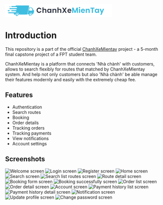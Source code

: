 ![image desc](./src/assets/logo.png)
# Introduction

This repository is a part of the official [ChanhXeMientay](https://chanhxemientay.vercel.app/) project - a 5-month final capstone project of a FPT student team.

ChanhXeMientay is a platform that connects 'Nhà chành' with customers, allows to search flexibly for routes that matched by ChanhXeMientay system. And help not only customers but also 'Nhà chành' be able manage their features modernly and easily with the extremely cheap fee.

## Features
   - Authentication
   - Search routes
   - Booking
   - Order details
   - Tracking orders
   - Tracking payments
   - View notifications
   - Account settings
## Screenshots
<p>
   <img src="https://res.cloudinary.com/dad0fircy/image/upload/v1705215581/capstone/cb484b5d-8e86-4314-a969-278d376da57f_wdbaqy.jpg" alt="Welcome screen" width="200">
   <img src="https://res.cloudinary.com/dad0fircy/image/upload/v1705216393/capstone/2_lntz6r.jpg" alt="Login screen" width="200">
   <img src="https://res.cloudinary.com/dad0fircy/image/upload/v1705216393/capstone/1_ihfdcv.jpg" alt="Register screen" width="200">
   <img src="https://res.cloudinary.com/dad0fircy/image/upload/v1705216393/capstone/3_tggrpd.jpg" alt="Home screen" width="200">
   <img src="https://res.cloudinary.com/dad0fircy/image/upload/v1705216393/capstone/4_ifxnu9.jpg" alt="Search screen" width="200">
   <img src="https://res.cloudinary.com/dad0fircy/image/upload/v1705216394/capstone/5_ymf6dj.jpg" alt="Search list routes screen" width="200">
   <img src="https://res.cloudinary.com/dad0fircy/image/upload/v1705216394/capstone/6_vawwot.jpg" alt="Route detail screen" width="200">
   <img src="https://res.cloudinary.com/dad0fircy/image/upload/v1705216394/capstone/7_r2vvs7.jpg" alt="Booking form screen" width="200">
   <img src="https://res.cloudinary.com/dad0fircy/image/upload/v1705216394/capstone/8_hhdtvv.jpg" alt="Booking successfully screen" width="200">
   <img src="https://res.cloudinary.com/dad0fircy/image/upload/v1705216394/capstone/9_tj6pfc.jpg" alt="Order list screen" width="200">
   <img src="https://res.cloudinary.com/dad0fircy/image/upload/v1705216394/capstone/10_gsbuyl.jpg" alt="Order detail screen" width="200">
   <img src="https://res.cloudinary.com/dad0fircy/image/upload/v1705216395/capstone/13_ezn82r.jpg" alt="Account screen" width="200">
   <img src="https://res.cloudinary.com/dad0fircy/image/upload/v1705216395/capstone/11_fpd6j5.jpg" alt="Payment history list screen" width="200">
   <img src="https://res.cloudinary.com/dad0fircy/image/upload/v1705216395/capstone/12_wuqtj3.jpg" alt="Payment history detail screen" width="200">
   <img src="https://res.cloudinary.com/dad0fircy/image/upload/v1705216395/capstone/14_x8ryu9.jpg" alt="Notification screen" width="200">
   <img src="https://res.cloudinary.com/dad0fircy/image/upload/v1705217099/capstone/15_mdfgtl.jpg" alt="Update profile screen" width="200">
   <img src="https://res.cloudinary.com/dad0fircy/image/upload/v1705217099/capstone/16_xm2fee.jpg" alt="Change password screen" width="200">
</p>

